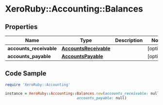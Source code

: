 # XeroRuby::Accounting::Balances

## Properties

Name | Type | Description | Notes
------------ | ------------- | ------------- | -------------
**accounts_receivable** | [**AccountsReceivable**](AccountsReceivable.md) |  | [optional] 
**accounts_payable** | [**AccountsPayable**](AccountsPayable.md) |  | [optional] 

## Code Sample

```ruby
require 'XeroRuby::Accounting'

instance = XeroRuby::Accounting::Balances.new(accounts_receivable: null,
                                 accounts_payable: null)
```


